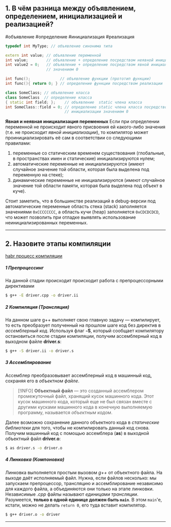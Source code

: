 ## 1. В чём разница между объявлением, определением, инициализацией и реализацией?
#объявление #определение #инициализация #реализация

```C++
typedef int MyType; // объявление синонима типа

extern int value; // объявление переменной
int value;        // объявление + определение посредством неявной инициализации
int value2 = 0;   // объявление + определение посредством явной инициализации
				  // значением 0

int func();             // объявление функции (прототип функции)
int func(){ return 0; } // определение функции посредством реализации

class SomeClass; // объявление класса
class SomeClass  // определение класса
{ static int field; };    // объявление  static члена класса
int SomeClass::field = 0; // определение static члена класса посредством
						  // инициализации значением 0
```

**Явная и неявная инициализация переменных**
Если при определении переменной не происходит явного присвоения ей какого-либо значения (т.е. не происходит _явной инициализации_), то компилятор может проинициализировать её сам в соответствии со следующими правилами:
1. переменные со статическим временем существования (глобальные, в пространствах имен и статические) инициализируются нулем;
2. автоматические переменные не инициализируются (имеют случайное значение той области, которая была выделена под переменную на стеке);
3. динамические переменные не инициализируются (имеют случайное значение той области памяти, которая была выделена под объект в куче).

Стоит заметить, что в большинстве реализаций в debug-версии под автоматические переменные область стека (stack) заполняется значениями `0xCCCCCCCC`, а область кучи (heap) заполняется `0xCDCDCDCD`, что может позволить при отладке выявлять использование неинициализированных переменных.

***
## 2. Назовите этапы компиляции
[habr процесс компиляции](https://habr.com/ru/articles/478124/)
##### 1 Препроцессинг
На данной стадии происходит происходит работа с препроцессорными директивами
```bash
$ g++ -E driver.cpp -o driver.ii
```
##### 2 Компиляция (Трансляция)
На данном шаге g++ выполняет свою главную задачу — компилирует, то есть преобразует полученный на прошлом шаге код без директив в _ассемблерный код_. Используя флаг **-S**, который сообщает компилятору остановиться после стадии компиляции, получим ассемблерный код в выходном файле **driver.s**:
```bash
$ g++ -S driver.ii -o driver.s
```
##### 3 Ассемблирование
Ассемблер преобразовывает ассемблерный код в машинный код, сохраняя его в _объектном файле_.

> [!INFO]
> **Объектный файл** — это созданный ассемблером промежуточный файл, хранящий кусок машинного кода. Этот кусок машинного кода, который еще не был связан вместе с другими кусками машинного кода в конечную выполняемую программу, называется _объектным кодом_.

Далее возможно сохранение данного объектного кода в _статические библиотеки_ для того, чтобы не компилировать данный код снова. Получим машинный код с помощью ассемблера (**as**) в выходной объектный файл **driver.o**:
```bash 
$ as driver.s -o driver.o
```
##### 4 Линковка (Компоновка)
Линковка выполняется простым вызовом _g++_ от объектного файла. На выходе даёт исполняемый файл. Нужна, если файлов несколько: мы запускаем препроцессор, трансляцию и ассемблирование независимо для каждого файла, а объединяются они только на этапе линковки. Независимые _.cpp_ файлы называют _единицами трансляции_. Разумеется, **только в одной единице должен быть `main`**. В этом `main`'е, кстати, можно не делать `return 0`, его туда вставит компилятор.
```bash
$ g++ driver.o -o driver
```

***

